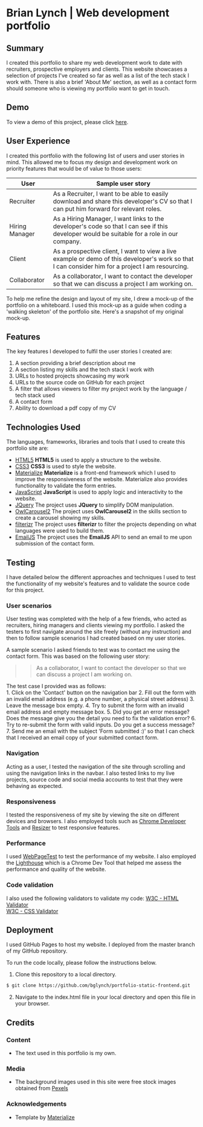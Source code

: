 # Brian Lynch | Web development portfolio

## Summary
I created this portfolio to share my web development work to date with recruiters, prospective employers and clients. This website showcases a selection of projects I've created so far as well as a list of the tech stack I work with. There is also a brief 'About Me' section, as well as a contact form should someone who is viewing my portfolio want to get in touch. 

## Demo
To view a demo of this project, please click [here](https://bglynch.github.io/portfolio-static-frontend/).

## User Experience
I created this portfolio with the following list of users and user stories in mind. This allowed me to focus my design and development work on priority features that would be of value to those users:

| User | Sample user story |
| ------ | ------ |
| Recruiter | As a Recruiter, I want to be able to easily download and share this developer's CV so that I can put him forward for relevant roles. |
| Hiring Manager | As a Hiring Manager, I want links to the developer's code so that I can see if this developer would be suitable for a role in our company. |
| Client | As a prospective client, I want to view a live example or demo of this developer's work so that I can consider him for a project I am resourcing. |
| Collaborator | As a collaborator, I want to contact the developer so that we can discuss a project I am working on. |

To help me refine the design and layout of my site, I drew a mock-up of the portfolio on a whiteboard. 
I used this mock-up as a guide when coding a 'walking skeleton' of the portfolio site. 
Here's a snapshot of my original mock-up. 

## Features
The key features I developed to fulfil the user stories I created are:
1. A section providing a brief description about me
2. A section listing my skills and the tech stack I work with
3. URLs to hosted projects showcasing my work 
4. URLs to the source code on GitHub for each project 
5. A filter that allows viewers to filter my project work by the language / tech stack used
6. A contact form
6. Ability to download a pdf copy of my CV

## Technologies Used
The languages, frameworks, libraries and tools that I used to create this portfolio site are:
- [HTML5](https://www.w3.org/html/)
**HTML5** is used to apply a structure to the website.
- [CSS3](https://www.w3.org/Style/CSS/)
**CSS3** is used to style the website. 
- [Materialize](https://materializecss.com/)
**Materialize** is a front-end framework which I used to improve the responsiveness of the website. Materialize also provides functionality to validate the form entries. 
- [JavaScript](https://developer.mozilla.org/bm/docs/Web/JavaScript)
**JavaScript** is used to apply logic and interactivity to the website.
- [JQuery](https://jquery.com)
The project uses **JQuery** to simplify DOM manipulation.
- [OwlCarousel2](https://owlcarousel2.github.io/OwlCarousel2/)
The project uses **OwlCarousel2** in the skills section to create a carousel showing my skills.
- [filterizr](http://yiotis.net/filterizr/)
The project uses **filterizr** to filter the projects depending on what languages were used to build them.
- [EmailJS](https://jquery.com)
The project uses the **EmailJS** API to send an email to me upon submission of the contact form. 

## Testing
I have detailed below the different approaches and techniques I used to test the functionality of my website's features and to validate the source code for this project. 

### User scenarios
User testing was completed with the help of a few friends, who acted as recruiters, hiring managers and clients viewing my portfolio. I asked the testers to first navigate around the site freely (without any instruction) and then to follow sample scenarios I had created based on my user stories. 

A sample scenario I asked friends to test was to contact me using the contact form. This was based on the following user story: 
>> As a collaborator, I want to contact the developer so that we can discuss a project I am working on.

The test case I provided was as follows:  
    1. Click on the 'Contact' button on the navigation bar
    2. Fill out the form with an invalid email address (e.g. a phone number, a physical street address)
    3. Leave the message box empty.
    4. Try to submit the form with an invalid email address and empty message box. 
    5. Did you get an error message? Does the message give you the detail you need to fix the validation error?
    6. Try to re-submit the form with valid inputs. Do you get a success message?
    7. Send me an email with the subject 'Form submitted :)' so that I can check that I received an email copy of your submitted contact form. 

### Navigation
Acting as a user, I tested the navigation of the site through scrolling and using the navigation links in the navbar. I also tested links to my live projects, source code and social media accounts to test that they were behaving as expected. 

### Responsiveness
I tested the responsiveness of my site by viewing the site on different devices and browsers. 
I also employed tools such as [Chrome Developer Tools](https://developers.google.com/web/tools/chrome-devtools/) and [Resizer](https://material.io/tools/resizer/#url=https%3A%2F%2Fcodeinstitute.net) to test responsive features. 

### Performance
I used [WebPageTest](https://www.webpagetest.org/) to test the performance of my website. 
I also employed the [Lighthouse](https://developers.google.com/web/tools/lighthouse/) which is a Chrome Dev Tool that helped me assess the performance and quality of the website.  

### Code validation
I also used the following validators to validate my code:
[W3C - HTML Validator](https://validator.w3.org/)  
[W3C - CSS Validator](http://jigsaw.w3.org/css-validator/)  

## Deployment
I used GitHub Pages to host my website. I deployed from the master branch of my GitHub repository.

To run the code locally, please follow the instructions below. 
1. Clone this repository to a local directory. 
```sh
$ git clone https://github.com/bglynch/portfolio-static-frontend.git
```
2. Navigate to the index.html file in your local directory and open this file in your browser. 

## Credits
### Content
- The text used in this portfolio is my own.

### Media
- The background images used in this site were free stock images obtained from [Pexels](https://www.pexels.com/)

### Acknowledgements
- Template by [Materialize](https://materializecss.com/getting-started.html)